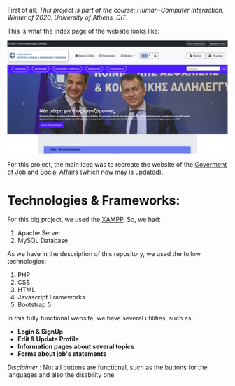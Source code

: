 First of all, *This project is part of the course: Human-Computer Interaction, Winter of 2020. University of Athens, DiT.*

This is what the index page of the website looks like: 

![alt text](https://github.com/dfwteinos/Ministry-of-Social-Affairs/blob/main/ypakp/imgs/eam0.png)  

For this project, the main idea was to recreate the website of the [Goverment of Job and Social Affairs](https://ypergasias.gov.gr/) (which now may is updated).

# Technologies & Frameworks:

For this big project, we used the [XAMPP](https://www.apachefriends.org/index.html). So, we had:

1. Apache Server
2. MySQL Database

As we have in the description of this repository, we used the follow technologies:

1. PHP
2. CSS
3. HTML
4. Javascript Frameworks
5. Bootstrap 5

In this fully functional website, we have several utilities, such as:

*   **Login & SignUp**
*   **Edit & Update Profile**
*   **Information pages about several topics**
*   **Forms about job's statements**

*Disclaimer* : Not all buttons are functional, such as the buttons for the languages and also the disability one.
